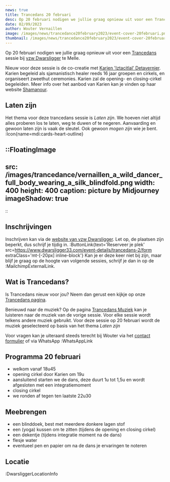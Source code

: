 ```yaml
--- 
news: true
title: Trancedans 20 februari
desc: Op 20 februari nodigen we jullie graag opnieuw uit voor een Trancedans sessie bij vzw Dwarsligger te Melle.
date: 02/09/2023
author: Wouter Vernaillen
image: /images/news/trancedance20february2023/event-cover-20februari.png
thumbnail: /images/news/trancedance20february2023/event-cover-20februari.png
---
```


Op 20 februari nodigen we jullie graag opnieuw uit voor een [Trancedans](/trancedance) sessie bij [vzw Dwarsligger](https://www.dwarsligger33.com/event-details/trancedans) te Melle. 

Nieuw voor deze sessie is de co-creatie met [Karien 'Iztacitlal' Detavernier](https://www.shamanour.be/autobiografie). Karien begeleid als sjamanistisch healer reeds 16 jaar groepen en cirkels, en organiseert zweethut ceremonies. 
Karien zal de opening- en closing-cirkel begeleiden.
Meer info over het aanbod van Karien kan je vinden op haar website [Shamanour](https://www.shamanour.be/).

## Laten zijn
Het thema voor deze trancedans sessie is *Laten zijn*. We hoeven niet altijd alles proberen los te laten, weg te duwen of te negeren. Aanvaarding en gewoon laten zijn is vaak de sleutel.
Ook gewoon *mogen zijn* wie je bent. :Icon{name=mdi:cards-heart-outline}

::FloatingImage
---
src: /images/trancedance/vernaillen_a_wild_dancer_full_body_wearing_a_silk_blindfold.png
width: 400
height: 400
caption: picture by Midjourney
imageShadow: true
---
::
## Inschrijvingen
Inschrijven kan via de [website van vzw Dwarsligger](https://www.dwarsligger33.com/event-details/trancedans-2/form). Let op, de plaatsen zijn beperkt, dus schrijf je tijdig in.
:ButtonLink{text='Reserveer je plek' src=https://www.dwarsligger33.com/event-details/trancedans-2/form extraClass='mt-[-20px] inline-block'}
Kan je er deze keer niet bij zijn, maar blijf je graag op de hoogte van volgende sessies, schrijf je dan in op de :MailchimpExternalLink.

## Wat is Trancedans?

Is Trancedans nieuw voor jou?  Neem dan gerust een kijkje op onze [Trancedans pagina](/trancedance).

Benieuwd naar de muziek? Op de pagina [Trancedans Muziek](/news/trancedancemusic) kan je luisteren naar de muziek van de vorige sessie.
Voor elke sessie wordt telkens andere muziek gebruikt. Voor deze sessie op 20 februari wordt de muziek geselecteerd op basis van het thema *Laten zijn*

Voor vragen kan je uiteraard steeds terecht bij Wouter via het [contact formulier](/contact) of via WhatsApp :WhatsAppLink


## Programma 20 februari
* welkom vanaf 18u45
* opening cirkel door Karien om 19u
* aansluitend starten we de dans, deze duurt 1u tot 1,5u en wordt afgesloten met een integratiemoment
* closing cirkel
* we ronden af tegen ten laatste 22u30

## Meebrengen
* een blinddoek, best met meerdere donkere lagen stof
* een (yoga) kussen om te zitten (tijdens de opening en closing cirkel)
* een dekentje (tijdens integratie moment na de dans)
* flesje water
* eventueel pen en papier om na de dans je ervaringen te noteren

## Locatie

:DwarsliggerLocationInfo